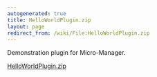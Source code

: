 ```yaml
---
autogenerated: true
title: HelloWorldPlugin.zip
layout: page
redirect_from: /wiki/File:HelloWorldPlugin.zip
---
```


Demonstration plugin for Micro-Manager.

[HelloWorldPlugin.zip](/media/files/HelloWorldPlugin.zip)
